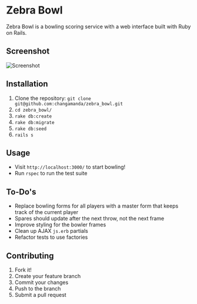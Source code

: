 # Zebra Bowl

Zebra Bowl is a bowling scoring service with a web interface built with Ruby on Rails.

## Screenshot
![Screenshot](http://i.imgur.com/lwpcbbG.jpg)

## Installation
1. Clone the repository: `git clone git@github.com:changamanda/zebra_bowl.git`
2. `cd zebra_bowl/`
3. `rake db:create`
4. `rake db:migrate`
5. `rake db:seed`
6. `rails s`

## Usage
* Visit `http://localhost:3000/` to start bowling!
* Run `rspec` to run the test suite

## To-Do's
* Replace bowling forms for all players with a master form that keeps track of the current player
* Spares should update after the next throw, not the next frame
* Improve styling for the bowler frames
* Clean up AJAX `js.erb` partials
* Refactor tests to use factories

## Contributing
1. Fork it!
2. Create your feature branch
3. Commit your changes
4. Push to the branch
5. Submit a pull request

